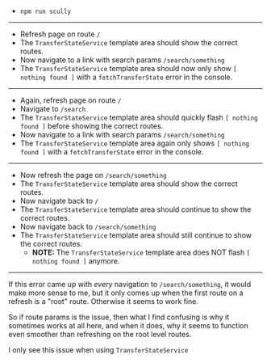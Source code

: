 - `npm run scully`
---
- Refresh page on route `/`
- The `TransferStateService` template area should show the correct routes.
- Now navigate to a link with search params `/search/something`
- The `TransferStateService` template area should now only show `[ nothing found ]` with a `fetchTransferState` error in the console.
---
- Again, refresh page on route `/`
- Navigate to `/search`
- The `TransferStateService` template area should quickly flash `[ nothing found ]` before showing the correct routes.
- Now navigate to a link with search params `/search/something`
- The `TransferStateService` template area again only shows `[ nothing found ]` with a `fetchTransferState` error in the console.
---
- Now refresh the page on `/search/something`
- The `TransferStateService` template area should show the correct routes.
- Now navigate back to `/`
- The `TransferStateService` template area should continue to show the correct routes.
- Now navigate back to `/search/something`
- The `TransferStateService` template area should still continue to show the correct routes.
  - **NOTE:**  The `TransferStateService` template area does NOT flash `[ nothing found ]` anymore.
---

If this error came up with _every_ navigation to `/search/something`, it would make more sense to me, but it only comes up when the first route on a refresh is a "root" route. Otherwise it seems to work fine.

So if route params is the issue, then what I find confusing is why it sometimes works at all here, and when it does, why it seems to function even smoother than refreshing on the root level routes.

I only see this issue when using `TransferStateService`